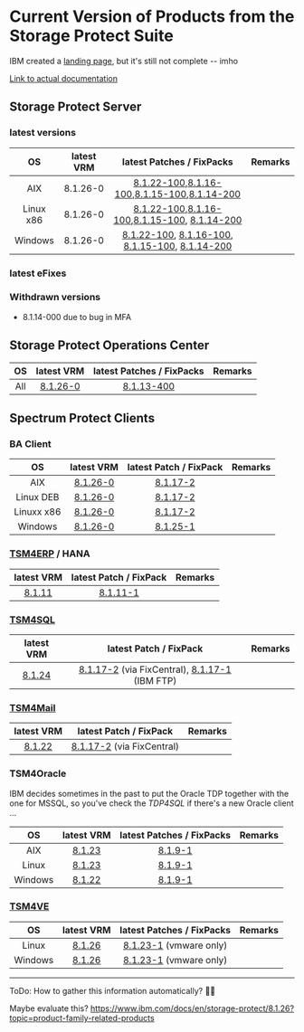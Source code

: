 # Current Version of Products from the Storage Protect Suite

IBM created a [landing page](https://public.dhe.ibm.com/software/products/ISP/currency/protect_server/), but it's still not complete -- imho

[Link to actual documentation](https://www.ibm.com/docs/en/storage-protect/8.1.26)

## Storage Protect Server

### latest versions

| OS | latest VRM | latest Patches / FixPacks | Remarks|
| :-: | :-: | :----------: | :----- |
| AIX | 8.1.26-0 | [8.1.22-100](https://ftp.software.ibm.com/storage/tivoli-storage-management/patches/server/AIX/8.1.22.100/),[8.1.16-100](https://ftp.software.ibm.com/storage/tivoli-storage-management/patches/server/AIX/8.1.16.100/),[8.1.15-100](https://ftp.software.ibm.com/storage/tivoli-storage-management/patches/server/AIX/8.1.15.100/),[8.1.14-200](https://ftp.software.ibm.com/storage/tivoli-storage-management/patches/server/AIX/8.1.14.200/) | |
| Linux x86 | 8.1.26-0 | [8.1.22-100](https://ftp.software.ibm.com/storage/tivoli-storage-management/patches/server/Linux/8.1.22.100/x86_64/),[8.1.16-100](https://ftp.software.ibm.com/storage/tivoli-storage-management/patches/server/Linux/8.1.16.100/x86_64/),[8.1.15-100](https://ftp.software.ibm.com/storage/tivoli-storage-management/patches/server/Linux/8.1.15.100/x86_64/), [8.1.14-200](https://ftp.software.ibm.com/storage/tivoli-storage-management/patches/server/Linux/8.1.14.200/x86_64/) | |
| Windows | 8.1.26-0 | [8.1.22-100](https://ftp.software.ibm.com/storage/tivoli-storage-management/patches/server/NT/8.1.22.100/), [8.1.16-100](https://ftp.software.ibm.com/storage/tivoli-storage-management/patches/server/NT/8.1.16.100/), [8.1.15-100](https://ftp.software.ibm.com/storage/tivoli-storage-management/patches/server/NT/8.1.15.100/), [8.1.14-200](https://ftp.software.ibm.com/storage/tivoli-storage-management/patches/server/NT/8.1.14.200/) | |

### latest eFixes

### Withdrawn versions

- 8.1.14-000 due to bug in MFA

## Storage Protect Operations Center

| OS | latest VRM | latest Patches / FixPacks | Remarks|
| :-: | :-: | :----------: | :----- |
| All | [8.1.26-0](https://ftp.software.ibm.com/storage/tivoli-storage-management/maintenance/opcenter/v8r1/) | [8.1.13-400](https://ftp.software.ibm.com/storage/tivoli-storage-management/patches/opcenter/8.1.13.400/)

## Spectrum Protect Clients

### BA Client

| OS | latest VRM | latest Patch / FixPack | Remarks|
| :-: | :-: | :----------: | :----- |
| AIX | [8.1.26-0](https://ftp.software.ibm.com/storage/tivoli-storage-management/maintenance/client/v8r1/AIX/BA/v8126/) | [8.1.17-2](https://ftp.software.ibm.com/storage/tivoli-storage-management/patches/client/v8r1/AIX/BA/v8117/) |
| Linux DEB | [8.1.26-0](https://ftp.software.ibm.com/storage/tivoli-storage-management/maintenance/client/v8r1/Linux/LinuxX86_DEB/BA/v8126/) | [8.1.17-2](https://ftp.software.ibm.com/storage/tivoli-storage-management/patches/client/v8r1/Linux/LinuxX86_DEB/v8117/) | 
| Linuxx x86 | [8.1.26-0](https://ftp.software.ibm.com/storage/tivoli-storage-management/maintenance/client/v8r1/Linux/LinuxX86/BA/v8126/) | [8.1.17-2](https://ftp.software.ibm.com/storage/tivoli-storage-management/patches/client/v8r1/Linux/LinuxX86/BA/v8117/) | 
| Windows | [8.1.26-0](https://ftp.software.ibm.com/storage/tivoli-storage-management/maintenance/client/v8r1/Windows/x64/v8126/) | [8.1.25-1](https://ftp.software.ibm.com/storage/tivoli-storage-management/patches/client/v8r1/Windows/x64/v8125/) |

### [TSM4ERP](https://www.ibm.com/docs/en/spferp) / HANA

| latest VRM | latest Patch / FixPack | Remarks|
| :-: | :----------: | :----- |
| [8.1.11](https://www.ibm.com/docs/en/spferp/8.1.11) | [8.1.11-1](https://ftp.software.ibm.com/storage/tivoli-storage-management/patches/tivoli-data-protection/r3/v81111/hana/) | |

### [TSM4SQL](https://www.ibm.com/docs/en/spfd)

| latest VRM | latest Patch / FixPack | Remarks|
| :-: | :----------: | :----- |
| [8.1.24](https://www.ibm.com/docs/en/spfd/8.1.24) | [8.1.17-2](https://www.ibm.com/support/fixcentral/swg/doSelectFixes?options.selectedFixes=8.1.17.2-TIV-TSMSQL-Win&continue=1) (via FixCentral), [8.1.17-1](https://ftp.software.ibm.com/storage/tivoli-storage-management/patches/tivoli-data-protection/sql/v8117/windows/) (IBM FTP) | |

### [TSM4Mail](https://www.ibm.com/docs/en/spfm)

| latest VRM | latest Patch / FixPack | Remarks|
| :-: | :----------: | :----- |
| [8.1.22](https://www.ibm.com/docs/en/spfm/8.1.22) | [8.1.17-2](https://www.ibm.com/support/fixcentral/swg/doSelectFixes?options.selectedFixes=8.1.17.2-TIV-TSMEXC-Win&continue=1) (via FixCentral) | |

### TSM4Oracle

IBM decides sometimes in the past to put the Oracle TDP together with the one for MSSQL, so you've check the _TDP4SQL_ if there's a new Oracle client ...

| OS | latest VRM | latest Patches / FixPacks | Remarks|
| :-: | :-: | :----------: | :----- |
| AIX | [8.1.23](https://www.ibm.com/docs/en/spfd/8.1.24?topic=whats-new) | [8.1.9-1](https://ftp.software.ibm.com/storage/tivoli-storage-management/patches/tivoli-data-protection/oracle/aix/v819/) | |
| Linux | [8.1.23](https://www.ibm.com/docs/en/spfd/8.1.24?topic=whats-new) | [8.1.9-1](https://ftp.software.ibm.com/storage/tivoli-storage-management/patches/tivoli-data-protection/oracle/linux/linux86_64/v819/) | |
| Windows | [8.1.22](https://www.ibm.com/docs/en/spfd/8.1.24?topic=whats-new) | [8.1.9-1](https://ftp.software.ibm.com/storage/tivoli-storage-management/patches/tivoli-data-protection/oracle/win/x64/v819/) | |

### [TSM4VE](https://www.ibm.com/docs/en/spfve)

| OS | latest VRM | latest Patches / FixPacks | Remarks|
| :-: | :-: | :----------: | :----- |
| Linux | [8.1.26](https://www.ibm.com/docs/en/spfve/8.1.26) | [8.1.23-1](https://ftp.software.ibm.com/storage/tivoli-storage-management/patches/tivoli-data-protection/vmware/linux/linux86/v8123/) (vmware only)| |
| Windows | [8.1.26](https://www.ibm.com/docs/en/spfve/8.1.26) | [8.1.23-1](https://ftp.software.ibm.com/storage/tivoli-storage-management/patches/tivoli-data-protection/vmware/windows/v8123/) (vmware only) | |

---
ToDo:
How to gather this information automatically? 👷‍♀️

Maybe evaluate this? https://www.ibm.com/docs/en/storage-protect/8.1.26?topic=product-family-related-products
